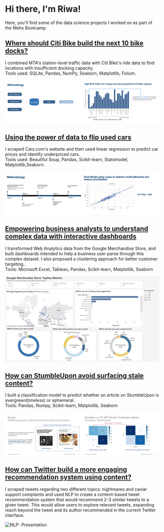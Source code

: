 # Hi there, I'm Riwa!

Here, you'll find some of the data science projects I worked on as part of the Metis Bootcamp. 

## [Where should Citi Bike build the next 10 bike docks?](https://github.com/riwasabri/EDA-MTA-Traffic-Citibike-Capacity)
I combined MTA's station-level traffic data with Citi Bike's ride data to find locations with insufficient docking capacity.<br />
Tools used: SQLite, Pandas, NumPy, Seaborn, Matplotlib, Folium.

<img class="image-align-left" src="EDA_1.jpeg" style="width:50%"/><img class="image-align-left" src="EDA_Image_2.jpeg" style="width:50%"/>


## [Using the power of data to flip used cars](https://github.com/riwasabri/Regression-)
I scraped Cars.com's website and then used linear regression to predict car prices and identify underpriced cars.<br />
Tools used: Beautiful Soup, Pandas, Scikit-learn, Statsmodel, Matplotlib,Seaborn.

<img class="image-align-left" src="Regression1.jpeg" style="width:50%"/><img class="image-align-left" src="Regression2.jpeg" style="width:50%"/>

## [Empowering business analysts to understand complex data with interactive dashboards](https://github.com/riwasabri/Business)
I transformed Web Analytics data from the Google Merchandise Store, and built dashboards intended to help a business user parse through this complex dataset. I also proposed a clustering approach for better customer targeting..<br />
Tools: Microsoft Excel, Tableau, Pandas, Scikit-learn, Matplotlib, Seaborn

<img class="image-align-left" src="Dash2.png" style="width:100%"/>


## [How can StumbleUpon avoid surfacing stale content?](https://github.com/riwasabri/Classification)
I built a classification model to predict whether an article on StumbleUpon is evergreen(timeless) or ephemeral.</br>
Tools: Pandas, Numpy, Scikit-learn, Matplotlib, Seaborn

<img class="image-align-left" src="Classification_1.jpeg" style="width:50%"/><img class="image-align-left" src="Classification2.jpeg" style="width:50%"/>

## [How can Twitter build a more engaging recommendation system using content?](https://github.com/riwasabri/NLP)
I scraped tweets regarding two different topics: nightmares and caviar support complaints and used NLP to create a content-based tweet recommendation system that would recommend 2-3 similar tweets to a given tweet. This would allow users to explore relevant tweets, expanding reach beyond the tweet and its author recommended in the current Twitter interface. </br>

![NLP- Presentation ](https://user-images.githubusercontent.com/31965719/200125869-55c9a877-da62-4bb0-9bfd-3f76bb3c558f.gif)


<!--
**RiwaSabri/RiwaSabri** is a ✨ _special_ ✨ repository because its `README.md` (this file) appears on your GitHub profile.

Here are some ideas to get you started:

- 🔭 I’m currently working on ...
- 🌱 I’m currently learning ...
- 👯 I’m looking to collaborate on ...
- 🤔 I’m looking for help with ...
- 💬 Ask me about ...
- 📫 How to reach me: ...
- 😄 Pronouns: ...
- ⚡ Fun fact: ...
-->

